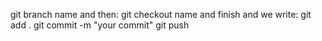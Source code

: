 git branch name 
and then:
git checkout name
and finish
and we write:
git add .
git commit -m "your commit"
git push 